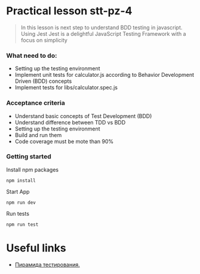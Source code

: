 # Practical lesson stt-pz-4

> In this lesson is next step to understand BDD testing in javascript. Using Jest
> Jest is a delightful JavaScript Testing Framework with a focus on simplicity


### What need to do:
* Setting up the testing environment
* Implement unit tests for calculator.js  according to Behavior Development Driven (BDD) concepts
* Implement tests for libs/calculator.spec.js

### Acceptance criteria
* Understand basic concepts of Test Development (BDD)
* Understand difference between TDD vs BDD  
* Setting up the testing environment
* Build and run them
* Code coverage must be mote than 90%


### Getting started

Install npm packages

```
npm install
```
Start App

```
npm run dev
```
Run tests

```
npm run test
```

# Useful links
* [Пирамида тестирования.](https://tlroadmap.io/roles/technical-lead/product-quality/testing/test-pyramid.html)




